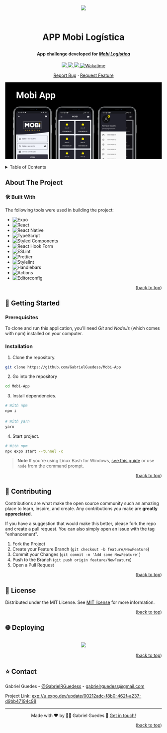 <a name="readme-top"></a>

<h1 align="center">
  <br />
  <a href="https://github.com/GabrielGuedess/Mobi-App"><img src="https://mobi.com.br/site/images/logo-mobi-logistica.svg" width="200"></a>
  <br />
  <br />
 
  APP Mobi Logística
  <br>
</h1>

<h4 align="center">App challenge developed for <a href="https://mobi.com.br"><em>Mobi Logística</em></a></h4>

<p align="center">
  <a href="#">
    <img src="https://img.shields.io/github/actions/workflow/status/GabrielGuedess/Mobi-App/ci.yml?label=CI">
  </a>

  <a href="#">
    <img src="https://img.shields.io/github/languages/top/GabrielGuedess/Mobi-App">
  </a>
  
  <a href="#">
    <img src="https://img.shields.io/github/languages/count/GabrielGuedess/Mobi-App">
  </a>

  <a href="https://wakatime.com/@GabrielGuedess/projects/cgktqtqakj?start=2023-05-23&end=2023-05-29">
    <img src="https://wakatime.com/badge/user/61e5a18d-725a-4cdb-8e21-f86ffc2f24db/project/fa4a979c-0bde-4283-b3e0-2558b2ae5982.svg" alt="Wakatime">
  </a>
</p>

  <p align="center">
    <a href="https://github.com/GabrielGuedess/Mobi-App/issues">Report Bug</a>
    ·
    <a href="https://github.com/GabrielGuedess/Mobi-App/issues">Request Feature</a>
  </p>

![image](https://github.com/GabrielGuedess/Mobi-App/blob/main/.github/img/preview.png)

<!-- TABLE OF CONTENTS -->

<details>
  <summary>Table of Contents</summary>
  <ol>
    <li>
      <a href="#about-the-project">About The Project</a>
      <ul>
        <li><a href="#-built-with">Built With</a></li>
      </ul>
    </li>
    <li>
      <a href="#-getting-started">Getting Started</a>
      <ul>
        <li><a href="#prerequisites">Prerequisites</a></li>
        <li><a href="#installation">Installation</a></li>
      </ul>
    </li>
    <li><a href="#-contributing">Contributing</a></li>
    <li><a href="#-license">License</a></li>
    <li><a href="#-deploying">Deploying</a></li>
    <li><a href="#-contact">Contact</a></li>
  </ol>
</details>

## About The Project

### 🛠 Built With

The following tools were used in building the project:

- ![Expo](https://img.shields.io/badge/expo-1C1E24?style=for-the-badge&logo=expo&logoColor=#D04A37)
- ![React](https://img.shields.io/badge/react-%2320232a.svg?style=for-the-badge&logo=react&logoColor=%2361DAFB)
- ![React Native](https://img.shields.io/badge/react_native-%2320232a.svg?style=for-the-badge&logo=react&logoColor=%2361DAFB)
- ![TypeScript](https://img.shields.io/badge/typescript-%23007ACC.svg?style=for-the-badge&logo=typescript&logoColor=white)
- ![Styled Components](https://img.shields.io/badge/styled--components-DB7093?style=for-the-badge&logo=styled-components&logoColor=white)
- ![React Hook Form](https://img.shields.io/badge/React%20Hook%20Form-%23EC5990.svg?style=for-the-badge&logo=reacthookform&logoColor=white)
- ![ESLint](https://img.shields.io/badge/ESLint-4B3263?style=for-the-badge&logo=eslint&logoColor=white)
- ![Prettier](https://img.shields.io/badge/prettier-1A2C34?style=for-the-badge&logo=prettier&logoColor=F7BA3E)
- ![Stylelint](https://img.shields.io/badge/stylelint-000?style=for-the-badge&logo=stylelint&logoColor=white)
- ![Handlebars](https://img.shields.io/badge/Handlebars.js-f0772b?style=for-the-badge&logo=handlebarsdotjs&logoColor=black)
- ![Actions](https://img.shields.io/badge/GitHub_Actions-2088FF?style=for-the-badge&logo=github-actions&logoColor=white)
- ![Editorconfig](https://img.shields.io/badge/Editor%20Config-E0EFEF?style=for-the-badge&logo=editorconfig&logoColor=000)

<p align="right">(<a href="#readme-top">back to top</a>)</p>

<!-- GETTING STARTED -->

## 🚀 Getting Started

### Prerequisites

To clone and run this application, you'll need _Git_ and _NodeJs_ (which comes with npm) installed on your computer.

### Installation

1. Clone the repository.

```sh
git clone https://github.com/GabrielGuedess/Mobi-App
```

2. Go into the repository

```sh
cd Mobi-App
```

3. Install dependencies.

```sh
# With npm
npm i

# With yarn
yarn
```

4. Start project.

```sh
# With npm
npx expo start --tunnel -c
```

> **Note**
> If you're using Linux Bash for Windows, [see this guide](https://www.howtogeek.com/261575/how-to-run-graphical-linux-desktop-applications-from-windows-10s-bash-shell/) or use `node` from the command prompt.

<p align="right">(<a href="#readme-top">back to top</a>)</p>

<!-- CONTRIBUTING -->

## 👏 Contributing

Contributions are what make the open source community such an amazing place to learn, inspire, and create. Any contributions you make are **greatly appreciated**.

If you have a suggestion that would make this better, please fork the repo and create a pull request. You can also simply open an issue with the tag "enhancement".

1. Fork the Project
2. Create your Feature Branch (`git checkout -b feature/NewFeature`)
3. Commit your Changes (`git commit -m 'Add some NewFeature'`)
4. Push to the Branch (`git push origin feature/NewFeature`)
5. Open a Pull Request

<p align="right">(<a href="#readme-top">back to top</a>)</p>

<!-- LICENSE -->

## 📄 License

Distributed under the MIT License. See [MIT license](LICENSE) for more information.

<p align="right">(<a href="#readme-top">back to top</a>)</p>

<!-- Deploying -->

## 🌐 Deploying

<br />

<div align="center">
  <img src="https://github.com/GabrielGuedess/Mobi-App/assets/64827875/04d5fdf0-1ff4-40d3-9f28-09aff6c8f0e8" />
</div>

<p align="right">(<a href="#readme-top">back to top</a>)</p>

<!-- CONTACT -->

## ⭐ Contact

Gabriel Guedes - [@GabrielRGuedess](https://twitter.com/GabrielRGuedess) - gabrielrguedess@gmail.com

Project Link: [exp://u.expo.dev/update/00212adc-f8b0-462f-a237-d9bb47194c98](exp://u.expo.dev/update/00212adc-f8b0-462f-a237-d9bb47194c98)

---

<p align="center">
Made with ♥ by 👨‍🚀 Gabriel Guedes 👋 <a href="https://www.linkedin.com/in/gabriel-guedess/">Get in touch!</a>
</p>

<p align="right">(<a href="#readme-top">back to top</a>)</p>
